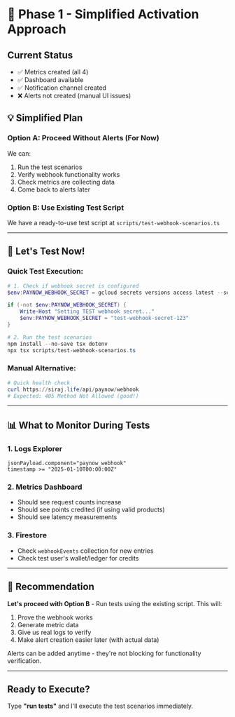 # 🚀 Phase 1 - Simplified Activation Approach

## Current Status
- ✅ Metrics created (all 4)
- ✅ Dashboard available
- ✅ Notification channel created
- ❌ Alerts not created (manual UI issues)

## 💡 Simplified Plan

### Option A: Proceed Without Alerts (For Now)
We can:
1. Run the test scenarios
2. Verify webhook functionality works
3. Check metrics are collecting data
4. Come back to alerts later

### Option B: Use Existing Test Script
We have a ready-to-use test script at `scripts/test-webhook-scenarios.ts`

---

## 🎯 Let's Test Now!

### Quick Test Execution:

```powershell
# 1. Check if webhook secret is configured
$env:PAYNOW_WEBHOOK_SECRET = gcloud secrets versions access latest --secret="paynow-webhook-secret" 2>$null

if (-not $env:PAYNOW_WEBHOOK_SECRET) {
    Write-Host "Setting TEST webhook secret..."
    $env:PAYNOW_WEBHOOK_SECRET = "test-webhook-secret-123"
}

# 2. Run the test scenarios
npm install --no-save tsx dotenv
npx tsx scripts/test-webhook-scenarios.ts
```

### Manual Alternative:
```powershell
# Quick health check
curl https://siraj.life/api/paynow/webhook
# Expected: 405 Method Not Allowed (good!)
```

---

## 📊 What to Monitor During Tests

### 1. Logs Explorer
```
jsonPayload.component="paynow_webhook"
timestamp >= "2025-01-10T00:00:00Z"
```

### 2. Metrics Dashboard
- Should see request counts increase
- Should see points credited (if using valid products)
- Should see latency measurements

### 3. Firestore
- Check `webhookEvents` collection for new entries
- Check test user's wallet/ledger for credits

---

## 🎯 Recommendation

**Let's proceed with Option B** - Run tests using the existing script. This will:
1. Prove the webhook works
2. Generate metric data
3. Give us real logs to verify
4. Make alert creation easier later (with actual data)

Alerts can be added anytime - they're not blocking for functionality verification.

---

## Ready to Execute?

Type **"run tests"** and I'll execute the test scenarios immediately.
